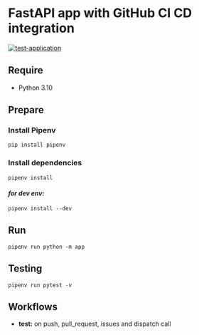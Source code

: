 # FastAPI app with GitHub CI CD integration
[![test-application](https://github.com/coma8765/gh-ci-cd/actions/workflows/github-action-test.yml/badge.svg)](https://github.com/coma8765/gh-ci-cd/actions/workflows/github-action-test.yml)
## Require
* Python 3.10

## Prepare

### Install Pipenv
```shell
pip install pipenv
```

### Install dependencies
```shell
pipenv install
```

#### *for dev env:*
```shell
pipenv install --dev
```

## Run
```shell
pipenv run python -m app 
```

## Testing
```shell
pipenv run pytest -v
```

## Workflows
* **test:** on push, pull_request, issues and dispatch call
